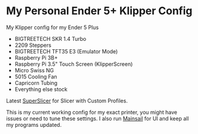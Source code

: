 # My Personal Ender 5+ Klipper Config

My Klipper config for my Ender 5 Plus

*   BIGTREETECH SKR 1.4 Turbo
*   2209 Steppers
*   BIGTREETECH TFT35 E3 (Emulator Mode)
*   Raspberry Pi 3B+
*   Raspberry Pi 3.5" Touch Screen (KlipperScreen)
*   Micro Swiss NG
*   5015 Cooling Fan
*   Capricorn Tubing
*   Everything else stock

Latest [SuperSlicer](https://github.com/supermerill/SuperSlicer) for Slicer with Custom Profiles. 

This is my current working config for my exact printer, you might have issues or need to tune these settings. I also run [Mainsail](https://docs.mainsail.xyz/) for UI and keep all my programs updated.
